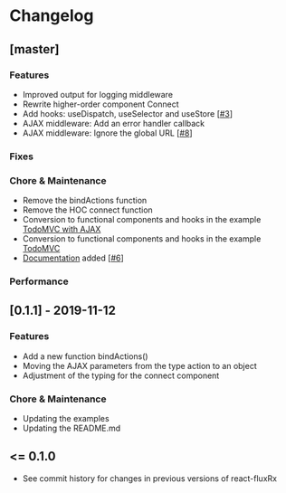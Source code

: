 # Changelog

## [master]

### Features

- Improved output for logging middleware
- Rewrite higher-order component Connect
- Add hooks: useDispatch, useSelector and useStore [[#3](https://github.com/kettil/react-fluxrx/issues/3)]
- AJAX middleware: Add an error handler callback
- AJAX middleware: Ignore the global URL [[#8](https://github.com/kettil/react-fluxrx/issues/8)]

### Fixes

### Chore & Maintenance

- Remove the bindActions function
- Remove the HOC connect function
- Conversion to functional components and hooks in the example [TodoMVC with AJAX](./example/todomvc-ajax)
- Conversion to functional components and hooks in the example [TodoMVC](./example/todomvc)
- [Documentation](./documents) added [[#6](https://github.com/kettil/react-fluxrx/issues/6)]

### Performance

## [0.1.1] - 2019-11-12

### Features

- Add a new function bindActions()
- Moving the AJAX parameters from the type action to an object
- Adjustment of the typing for the connect component

### Chore & Maintenance

- Updating the examples
- Updating the README.md

## <= 0.1.0

- See commit history for changes in previous versions of react-fluxRx
